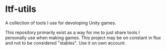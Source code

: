 # ltf-utils
 A collection of tools I use for devoloping Unity games. 

 This repository primarily exist as a way for me to just share tools I personally use when making games. This project may be on constant in flux and not to be considered "stables". Use it on own account.

